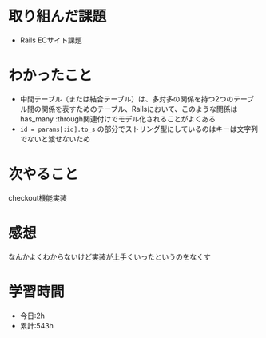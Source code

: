 # 取り組んだ課題
  - Rails ECサイト課題
# わかったこと
*   中間テーブル（または結合テーブル）は、多対多の関係を持つ2つのテーブル間の関係を表すためのテーブル、Railsにおいて、このような関係はhas_many :through関連付けでモデル化されることがよくある
*   `id = params[:id].to_s` の部分でストリング型にしているのはキーは文字列でないと渡せないため
# 次やること
checkout機能実装
# 感想
なんかよくわからないけど実装が上手くいったというのをなくす

# 学習時間
- 今日:2h
- 累計:543h